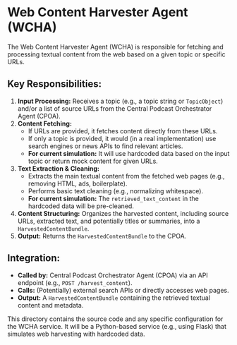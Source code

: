 # Web Content Harvester Agent (WCHA)

The Web Content Harvester Agent (WCHA) is responsible for fetching and processing textual content from the web based on a given topic or specific URLs.

## Key Responsibilities:

1.  **Input Processing:** Receives a topic (e.g., a topic string or `TopicObject`) and/or a list of source URLs from the Central Podcast Orchestrator Agent (CPOA).
2.  **Content Fetching:**
    *   If URLs are provided, it fetches content directly from these URLs.
    *   If only a topic is provided, it would (in a real implementation) use search engines or news APIs to find relevant articles.
    *   **For current simulation:** It will use hardcoded data based on the input topic or return mock content for given URLs.
3.  **Text Extraction & Cleaning:**
    *   Extracts the main textual content from the fetched web pages (e.g., removing HTML, ads, boilerplate).
    *   Performs basic text cleaning (e.g., normalizing whitespace).
    *   **For current simulation:** The `retrieved_text_content` in the hardcoded data will be pre-cleaned.
4.  **Content Structuring:** Organizes the harvested content, including source URLs, extracted text, and potentially titles or summaries, into a `HarvestedContentBundle`.
5.  **Output:** Returns the `HarvestedContentBundle` to the CPOA.

## Integration:

*   **Called by:** Central Podcast Orchestrator Agent (CPOA) via an API endpoint (e.g., `POST /harvest_content`).
*   **Calls:** (Potentially) external search APIs or directly accesses web pages.
*   **Output:** A `HarvestedContentBundle` containing the retrieved textual content and metadata.

This directory contains the source code and any specific configuration for the WCHA service.
It will be a Python-based service (e.g., using Flask) that simulates web harvesting with hardcoded data.
